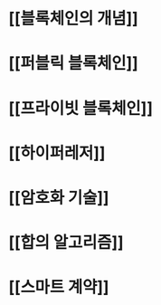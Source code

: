 # [[블록체인의 개념]]

# [[퍼블릭 블록체인]]

# [[프라이빗 블록체인]]

# [[하이퍼레저]]

# [[암호화 기술]]

# [[합의 알고리즘]]

# [[스마트 계약]]

